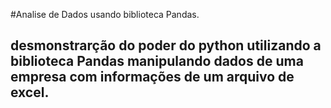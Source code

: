 #Analise de Dados usando biblioteca Pandas.

## desmonstrarção do poder do python utilizando a biblioteca Pandas manipulando dados de uma empresa com informações de um arquivo de excel.
